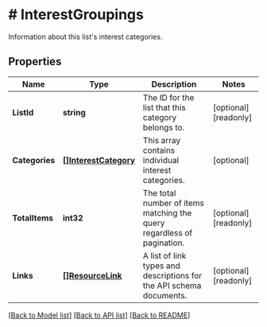 # # InterestGroupings
Information about this list&#39;s interest categories.

## Properties 


Name | Type | Description | Notes
------------ | ------------- | ------------- | -------------
**ListId**| **string** | The ID for the list that this category belongs to.  | [optional] [readonly]
**Categories**| [**[]InterestCategory**](InterestCategory.md) | This array contains individual interest categories.  | [optional]
**TotalItems**| **int32** | The total number of items matching the query regardless of pagination.  | [optional] [readonly]
**Links**| [**[]ResourceLink**](ResourceLink.md) | A list of link types and descriptions for the API schema documents.  | [optional] [readonly]


[[Back to Model list]](../../README.md#models) [[Back to API list]](../../README.md#endpoints) [[Back to README]](../../README.md)

